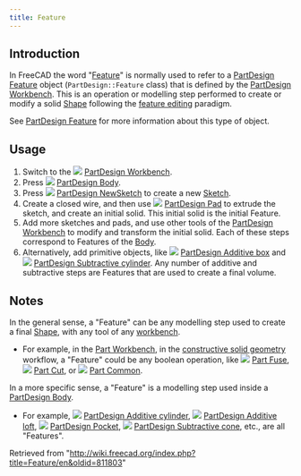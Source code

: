 ```yaml
---
title: Feature
---
```


## Introduction

In FreeCAD the word "[Feature](/Feature "Feature")" is normally used to refer to a [PartDesign Feature](/PartDesign_Feature "PartDesign Feature") object (`PartDesign::Feature` class) that is defined by the [PartDesign Workbench](/PartDesign_Workbench "PartDesign Workbench"). This is an operation or modelling step performed to create or modify a solid [Shape](/Shape "Shape") following the [feature editing](/Feature_editing "Feature editing") paradigm.

See [PartDesign Feature](/PartDesign_Feature "PartDesign Feature") for more information about this type of object.

## Usage

1. Switch to the ![](/images/Workbench_PartDesign.svg) [PartDesign Workbench](/PartDesign_Workbench "PartDesign Workbench").
2. Press ![](/images/PartDesign_Body.svg) [PartDesign Body](/PartDesign_Body "PartDesign Body").
3. Press ![](/images/PartDesign_NewSketch.svg) [PartDesign NewSketch](/PartDesign_NewSketch "PartDesign NewSketch") to create a new [Sketch](/Sketch "Sketch").
4. Create a closed wire, and then use ![](/images/PartDesign_Pad.svg) [PartDesign Pad](/PartDesign_Pad "PartDesign Pad") to extrude the sketch, and create an initial solid. This initial solid is the initial Feature.
5. Add more sketches and pads, and use other tools of the [PartDesign Workbench](/PartDesign_Workbench "PartDesign Workbench") to modify and transform the initial solid. Each of these steps correspond to Features of the [Body](/Body "Body").
6. Alternatively, add primitive objects, like ![](/images/PartDesign_AdditiveBox.svg) [PartDesign Additive box](/PartDesign_AdditiveBox "PartDesign AdditiveBox") and ![](/images/PartDesign_SubtractiveCylinder.svg) [PartDesign Subtractive cylinder](/PartDesign_SubtractiveCylinder "PartDesign SubtractiveCylinder"). Any number of additive and subtractive steps are Features that are used to create a final volume.

## Notes

In the general sense, a "Feature" can be any modelling step used to create a final [Shape](/Shape "Shape"), with any tool of any [workbench](/Workbenches "Workbenches").

- For example, in the [Part Workbench](/Part_Workbench "Part Workbench"), in the [constructive solid geometry](/Constructive_solid_geometry "Constructive solid geometry") workflow, a "Feature" could be any boolean operation, like ![](/images/Part_Fuse.svg) [Part Fuse](/Part_Fuse "Part Fuse"), ![](/images/Part_Cut.svg) [Part Cut](/Part_Cut "Part Cut"), or ![](/images/Part_Common.svg) [Part Common](/Part_Common "Part Common").

In a more specific sense, a "Feature" is a modelling step used inside a [PartDesign Body](/PartDesign_Body "PartDesign Body").

- For example, ![](/images/PartDesign_AdditiveCylinder.svg) [PartDesign Additive cylinder](/PartDesign_AdditiveCylinder "PartDesign AdditiveCylinder"), ![](/images/PartDesign_AdditiveLoft.svg) [PartDesign Additive loft](/PartDesign_AdditiveLoft "PartDesign AdditiveLoft"), ![](/images/PartDesign_Pocket.svg) [PartDesign Pocket](/PartDesign_Pocket "PartDesign Pocket"), ![](/images/PartDesign_SubtractiveCone.svg) [PartDesign Subtractive cone](/PartDesign_SubtractiveCone "PartDesign SubtractiveCone"), etc., are all "Features".

Retrieved from "<http://wiki.freecad.org/index.php?title=Feature/en&oldid=811803>"
